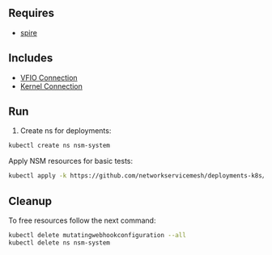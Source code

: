 ## Requires

- [spire](../spire)

## Includes

- [VFIO Connection](../use-cases/Vfio2Noop)
- [Kernel Connection](../use-cases/SriovKernel2Noop)

## Run

1. Create ns for deployments:
```bash
kubectl create ns nsm-system
```

Apply NSM resources for basic tests:
```bash
kubectl apply -k https://github.com/networkservicemesh/deployments-k8s/examples/sriov?ref=49fa569ece73107b8e2d6ad94320ac26c2b9d205
```

## Cleanup

To free resources follow the next command:
```bash
kubectl delete mutatingwebhookconfiguration --all
kubectl delete ns nsm-system
```

